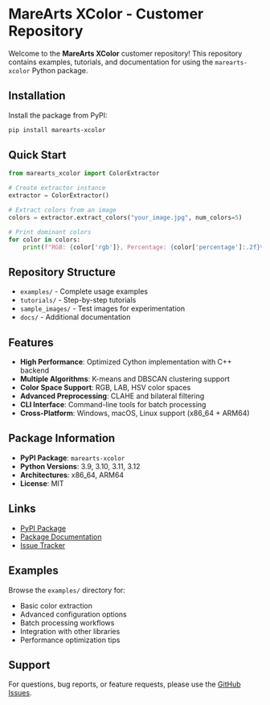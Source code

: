 # MareArts XColor - Customer Repository

Welcome to the **MareArts XColor** customer repository! This repository contains examples, tutorials, and documentation for using the `marearts-xcolor` Python package.

## Installation

Install the package from PyPI:

```bash
pip install marearts-xcolor
```

## Quick Start

```python
from marearts_xcolor import ColorExtractor

# Create extractor instance
extractor = ColorExtractor()

# Extract colors from an image
colors = extractor.extract_colors("your_image.jpg", num_colors=5)

# Print dominant colors
for color in colors:
    print(f"RGB: {color['rgb']}, Percentage: {color['percentage']:.2f}%")
```

## Repository Structure

- `examples/` - Complete usage examples
- `tutorials/` - Step-by-step tutorials
- `sample_images/` - Test images for experimentation
- `docs/` - Additional documentation

## Features

- **High Performance**: Optimized Cython implementation with C++ backend
- **Multiple Algorithms**: K-means and DBSCAN clustering support
- **Color Space Support**: RGB, LAB, HSV color spaces
- **Advanced Preprocessing**: CLAHE and bilateral filtering
- **CLI Interface**: Command-line tools for batch processing
- **Cross-Platform**: Windows, macOS, Linux support (x86_64 + ARM64)

## Package Information

- **PyPI Package**: `marearts-xcolor`
- **Python Versions**: 3.9, 3.10, 3.11, 3.12
- **Architectures**: x86_64, ARM64
- **License**: MIT

## Links

- [PyPI Package](https://pypi.org/project/marearts-xcolor/)
- [Package Documentation](https://github.com/marearts/marearts-xcolor)
- [Issue Tracker](https://github.com/marearts/marearts-xcolor/issues)

## Examples

Browse the `examples/` directory for:
- Basic color extraction
- Advanced configuration options
- Batch processing workflows
- Integration with other libraries
- Performance optimization tips

## Support

For questions, bug reports, or feature requests, please use the [GitHub Issues](https://github.com/marearts/marearts-xcolor/issues).
